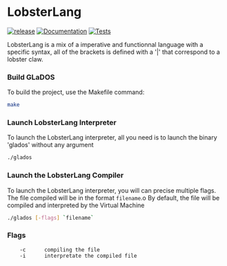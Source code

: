 # LobsterLang

[![release](https://img.shields.io/github/v/release/AxelHumeau/LobsterLang?sort=semver)](https://github.com/AxelHumeau/LobsterLang/releases)
[![Documentation](https://img.shields.io/static/v1?label=Documentation&message=reference&color=blue)](https://axelhumeau.github.io/LobsterLang/)
[![Tests](https://github.com/AxelHumeau/LobsterLang/actions/workflows/Tests.yml/badge.svg)](https://github.com/AxelHumeau/LobsterLang/actions/workflows/Tests.yml)

LobsterLang is a mix of a imperative and functionnal language with a specific syntax, all of the brackets is defined with a '|' that correspond to a lobster claw.

### Build GLaDOS
To build the project, use the Makefile command:
```bash
make
```

### Launch LobsterLang Interpreter
To launch the LobsterLang interpreter, all you need is to launch the binary 'glados' without any argument
```bash
./glados
```

### Launch the LobsterLang Compiler
To launch the LobsterLang interpreter, you will can precise multiple flags.
The file compiled will be in the format `filename`.o
By default, the file will be compiled and interpreted by the Virtual Machine
```bash
./glados [-flags] `filename`
```

### Flags
```
    -c      compiling the file
    -i      interpretate the compiled file
```

